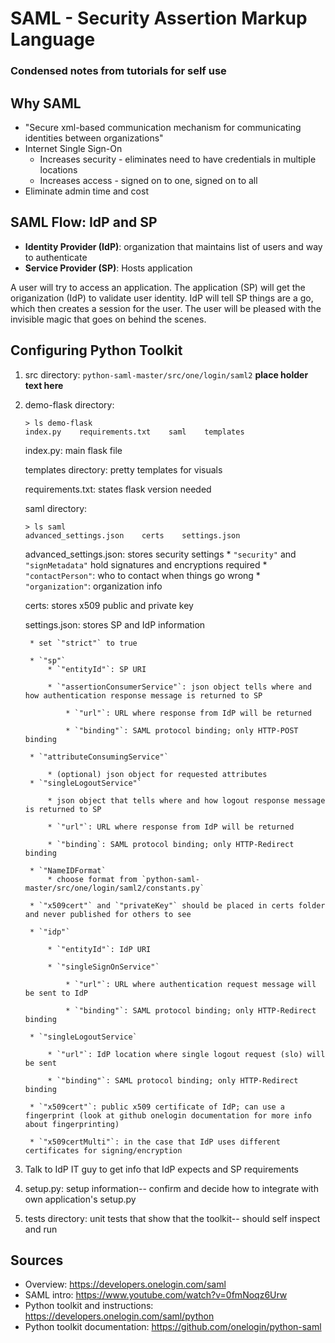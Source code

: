 # SAML - Security Assertion Markup Language
### Condensed notes from tutorials for self use

## Why SAML
* "Secure xml-based communication mechanism for communicating identities between organizations"
* Internet Single Sign-On
    * Increases security - eliminates need to have credentials in multiple locations
    * Increases access - signed on to one, signed on to all
* Eliminate admin time and cost

## SAML Flow: IdP and SP
* **Identity Provider (IdP)**: organization that maintains list of users and way to authenticate
* **Service Provider (SP)**: Hosts application

A user will try to access an application. The application (SP) will get the origanization (IdP) to validate user identity. IdP will tell SP things are a go, which then creates a session for the user. The user will be pleased with the invisible magic that goes on behind the scenes.

## Configuring Python Toolkit
1. src directory: `python-saml-master/src/one/login/saml2`
    **place holder text here**

2. demo-flask directory: 
    ```
    > ls demo-flask
    index.py    requirements.txt    saml    templates
    ```

    index.py: main flask file
    
    templates directory: pretty templates for visuals
    
    requirements.txt: states flask version needed

    saml directory:
    ```
    > ls saml
    advanced_settings.json    certs    settings.json
    ```

    advanced_settings.json: stores security settings
        * `"security"` and `"signMetadata"` hold signatures and encryptions required
        * `"contactPerson"`: who to contact when things go wrong
        * `"organization"`: organization info

    certs: stores x509 public and private key

    settings.json: stores SP and IdP information

        * set `"strict"` to true

        * `"sp"`
            * `"entityId"`: SP URI
            
            * `"assertionConsumerService"`: json object tells where and how authentication response message is returned to SP
            
                * `"url"`: URL where response from IdP will be returned
                
                * `"binding"`: SAML protocol binding; only HTTP-POST binding
                
        * `"attributeConsumingService"`
        
            * (optional) json object for requested attributes
        * `"singleLogoutService"`
        
            * json object that tells where and how logout response message is returned to SP

            * `"url"`: URL where response from IdP will be returned

            * `"binding`: SAML protocol binding; only HTTP-Redirect binding

        * `"NameIDFormat`
            * choose format from `python-saml-master/src/one/login/saml2/constants.py`

        * `"x509cert"` and `"privateKey"` should be placed in certs folder and never published for others to see

        * `"idp"`

            * `"entityId"`: IdP URI

            * `"singleSignOnService"`
            
                * `"url"`: URL where authentication request message will be sent to IdP
                
                * `"binding"`: SAML protocol binding; only HTTP-Redirect binding
            
        * `"singleLogoutService`
    
            * `"url"`: IdP location where single logout request (slo) will be sent
    
            * `"binding"`: SAML protocol binding; only HTTP-Redirect binding

        * `"x509cert"`: public x509 certificate of IdP; can use a fingerprint (look at github onelogin documentation for more info about fingerprinting)

        * `"x509certMulti"`: in the case that IdP uses different certificates for signing/encryption

3. Talk to IdP IT guy to get info that IdP expects and SP requirements

4. setup.py: setup information-- confirm and decide how to integrate with own application's setup.py

5. tests directory: unit tests that show that the toolkit-- should self inspect and run


## Sources
* Overview: https://developers.onelogin.com/saml
* SAML intro: https://www.youtube.com/watch?v=0fmNoqz6Urw
* Python toolkit and instructions: https://developers.onelogin.com/saml/python
* Python toolkit documentation: https://github.com/onelogin/python-saml

